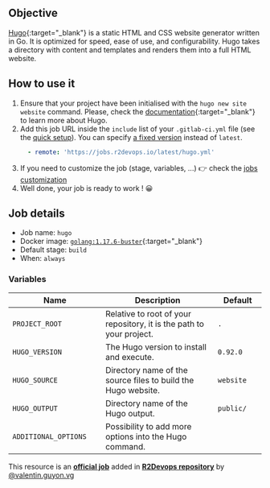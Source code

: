 ## Objective

[Hugo](https://gohugo.io/){:target="_blank"} is a static HTML and CSS website generator written in Go. It is optimized for speed, ease of use, and configurability. Hugo takes a directory with content and templates and renders them into a full HTML website.

## How to use it

1. Ensure that your project have been initialised with the `hugo new site website` command. Please, check the [documentation](https://gohugo.io/documentation/){:target="_blank"} to learn more about Hugo.
1. Add this job URL inside the `include` list of your `.gitlab-ci.yml` file (see the [quick setup](/use-the-hub/#quick-setup)). You can specify [a fixed version](#changelog) instead of `latest`.
    ```yaml
      - remote: 'https://jobs.r2devops.io/latest/hugo.yml'
    ```
1. If you need to customize the job (stage, variables, ...) 👉 check the [jobs
   customization](/use-the-hub/#jobs-customization)
1. Well done, your job is ready to work ! 😀

## Job details

* Job name: `hugo`
* Docker image:
[`golang:1.17.6-buster`](https://hub.docker.com/r/_/golang){:target="_blank"}
* Default stage: `build`
* When: `always`

### Variables

| Name | Description | Default |
| ---- | ----------- | ------- |
| `PROJECT_ROOT` <img width=100/> | Relative to root of your repository, it is the path to your project. <img width=175/>| `.` <img width=100/>|
| `HUGO_VERSION` <img width=100/> | The Hugo version to install and execute. <img width=175/>| `0.92.0` <img width=100/>|
| `HUGO_SOURCE` <img width=100/> | Directory name of the source files to build the Hugo website. <img width=175/>| `website` <img width=100/>|
| `HUGO_OUTPUT` <img width=100/> | Directory name of the Hugo output. <img width=175/>| `public/` <img width=100/>|
| `ADDITIONAL_OPTIONS` <img width=100/> | Possibility to add more options into the Hugo command. <img width=175/>| ` ` <img width=100/>|

This resource is an **[official job](https://docs.r2devops.io/faq-labels/)** added in [**R2Devops repository**](https://gitlab.com/r2devops/hub) by [@valentin.guyon.vg](https://gitlab.com/valentin.guyon.vg)